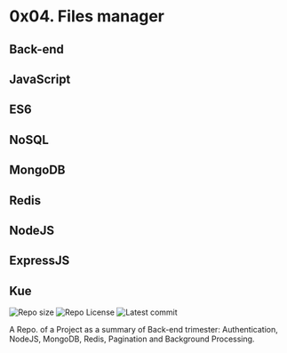 # 0x04. Files manager

## Back-end

## JavaScript

## ES6

## NoSQL

## MongoDB

## Redis

## NodeJS

## ExpressJS

## Kue

![Repo size](https://img.shields.io/github/repo-size/Azubuikeleo13/alx-files_manager)
![Repo License](https://img.shields.io/github/license/Azubuikeleo13/alx-files_manager.svg)
![Latest commit](https://img.shields.io/github/last-commit/Azubuikeleo13/alx-files_manager/main?style=round-square)

A Repo. of a Project as a summary of Back-end trimester: Authentication, NodeJS, MongoDB, Redis, Pagination and Background Processing.

